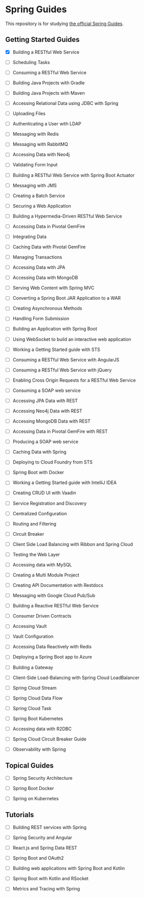# Spring Guides

This repository is for studying [the official Spring Guides](https://spring.io/guides#getting-started-guides).

## Getting Started Guides
- [x] Building a RESTful Web Service

- [ ] Scheduling Tasks

- [ ] Consuming a RESTful Web Service

- [ ] Building Java Projects with Gradle

- [ ] Building Java Projects with Maven

- [ ] Accessing Relational Data using JDBC with Spring

- [ ] Uploading Files

- [ ] Authenticating a User with LDAP

- [ ] Messaging with Redis

- [ ] Messaging with RabbitMQ

- [ ] Accessing Data with Neo4j

- [ ] Validating Form Input

- [ ] Building a RESTful Web Service with Spring Boot Actuator

- [ ] Messaging with JMS

- [ ] Creating a Batch Service

- [ ] Securing a Web Application

- [ ] Building a Hypermedia-Driven RESTful Web Service

- [ ] Accessing Data in Pivotal GemFire

- [ ] Integrating Data

- [ ] Caching Data with Pivotal GemFire

- [ ] Managing Transactions

- [ ] Accessing Data with JPA

- [ ] Accessing Data with MongoDB

- [ ] Serving Web Content with Spring MVC

- [ ] Converting a Spring Boot JAR Application to a WAR

- [ ] Creating Asynchronous Methods

- [ ] Handling Form Submission

- [ ] Building an Application with Spring Boot

- [ ] Using WebSocket to build an interactive web application

- [ ] Working a Getting Started guide with STS

- [ ] Consuming a RESTful Web Service with AngularJS

- [ ] Consuming a RESTful Web Service with jQuery

- [ ] Enabling Cross Origin Requests for a RESTful Web Service

- [ ] Consuming a SOAP web service

- [ ] Accessing JPA Data with REST

- [ ] Accessing Neo4j Data with REST

- [ ] Accessing MongoDB Data with REST

- [ ] Accessing Data in Pivotal GemFire with REST

- [ ] Producing a SOAP web service

- [ ] Caching Data with Spring

- [ ] Deploying to Cloud Foundry from STS

- [ ] Spring Boot with Docker

- [ ] Working a Getting Started guide with IntelliJ IDEA

- [ ] Creating CRUD UI with Vaadin

- [ ] Service Registration and Discovery

- [ ] Centralized Configuration

- [ ] Routing and Filtering

- [ ] Circuit Breaker

- [ ] Client Side Load Balancing with Ribbon and Spring Cloud

- [ ] Testing the Web Layer

- [ ] Accessing data with MySQL

- [ ] Creating a Multi Module Project

- [ ] Creating API Documentation with Restdocs

- [ ] Messaging with Google Cloud Pub/Sub

- [ ] Building a Reactive RESTful Web Service

- [ ] Consumer Driven Contracts

- [ ] Accessing Vault

- [ ] Vault Configuration

- [ ] Accessing Data Reactively with Redis

- [ ] Deploying a Spring Boot app to Azure

- [ ] Building a Gateway

- [ ] Client-Side Load-Balancing with Spring Cloud LoadBalancer

- [ ] Spring Cloud Stream

- [ ] Spring Cloud Data Flow

- [ ] Spring Cloud Task

- [ ] Spring Boot Kubernetes

- [ ] Accessing data with R2DBC

- [ ] Spring Cloud Circuit Breaker Guide

- [ ] Observability with Spring

## Topical Guides

- [ ] Spring Security Architecture

- [ ] Spring Boot Docker

- [ ] Spring on Kubernetes

## Tutorials

- [ ] Building REST services with Spring

- [ ] Spring Security and Angular

- [ ] React.js and Spring Data REST

- [ ] Spring Boot and OAuth2

- [ ] Building web applications with Spring Boot and Kotlin

- [ ] Spring Boot with Kotlin and RSocket

- [ ] Metrics and Tracing with Spring

